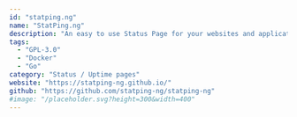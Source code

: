 ```yaml
---
id: "statping.ng"
name: "StatPing.ng"
description: "An easy to use Status Page for your websites and applications. Statping will automatically fetch the application and render a beautiful status page with tons of features for you to build an even better status page."
tags:
  - "GPL-3.0"
  - "Docker"
  - "Go"
category: "Status / Uptime pages"
website: "https://statping-ng.github.io/"
github: "https://github.com/statping-ng/statping-ng"
#image: "/placeholder.svg?height=300&width=400"
---
```


